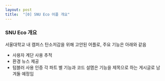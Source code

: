 ```yaml
---
layout: post
title:  "[0] SNU Eco 어플 개요"
---
```


###  SNU Eco 개요
  서울대학교 내 캠퍼스 탄소저감을 위해 고안된 어플로, 주요 기능은 아래와 같음
  * 사용자 계단 사용 추적
  * 환경 뉴스 제공
  * 텀블러 사용 인증
  각 파트 별 기능과 코드 설몀은 기능을 제목으로 하는 게시글로 남겨둘 예정임
